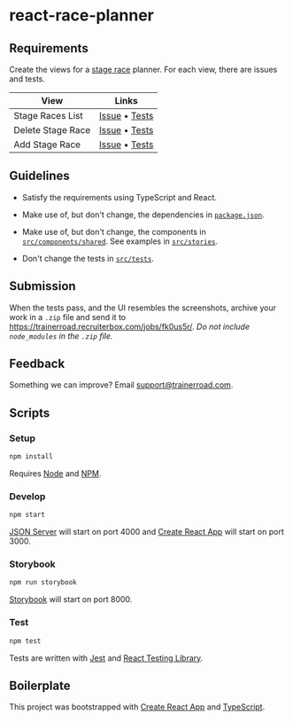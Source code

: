 # react-race-planner

## Requirements

Create the views for a [stage race](https://en.wikipedia.org/wiki/Race_stage) planner. For each view, there are issues and tests.

| View              | Links                                                                                |
| ----------------- | ------------------------------------------------------------------------------------ |
| Stage Races List  | [Issue](issues/stage-races-list.md) • [Tests](src/tests/stage-races-list.test.tsx)   |
| Delete Stage Race | [Issue](issues/delete-stage-race.md) • [Tests](src/tests/delete-stage-race.test.tsx) |
| Add Stage Race    | [Issue](issues/add-stage-race.md) • [Tests](src/tests/add-stage-race.test.tsx)       |

## Guidelines

- Satisfy the requirements using TypeScript and React.

- Make use of, but don't change, the dependencies in [`package.json`](package.json).

- Make use of, but don't change, the components in [`src/components/shared`](src/components/shared/index.ts). See examples in [`src/stories`](src/stories).

- Don't change the tests in [`src/tests`](src/tests).

## Submission

When the tests pass, and the UI resembles the screenshots, archive your work in a `.zip` file and send it to https://trainerroad.recruiterbox.com/jobs/fk0us5r/. _Do not include `node_modules` in the `.zip` file._

## Feedback

Something we can improve? Email support@trainerroad.com.

## Scripts

### Setup

```sh
npm install
```

Requires [Node](https://nodejs.org) and [NPM](https://www.npmjs.com/).

### Develop

```sh
npm start
```

[JSON Server](https://github.com/typicode/json-server) will start on port 4000 and [Create React App](https://github.com/facebook/create-react-app) will start on port 3000.

### Storybook

```sh
npm run storybook
```

[Storybook](https://storybook.js.org) will start on port 8000.

### Test

```sh
npm test
```

Tests are written with [Jest](https://jestjs.io/) and [React Testing Library](https://testing-library.com/docs/react-testing-library/intro/).

## Boilerplate

This project was bootstrapped with [Create React App](https://github.com/facebook/create-react-app) and [TypeScript](https://create-react-app.dev/docs/adding-typescript).

